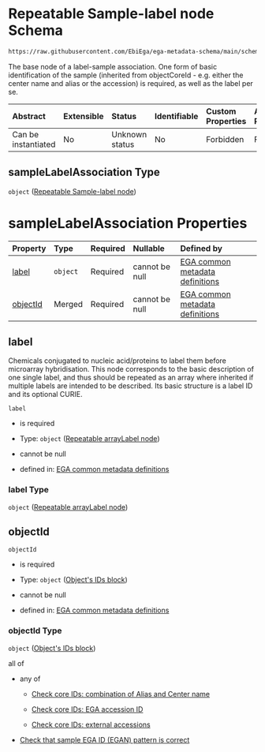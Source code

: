 # Repeatable Sample-label node Schema

```txt
https://raw.githubusercontent.com/EbiEga/ega-metadata-schema/main/schemas/EGA.common-definitions.json#/definitions/sampleLabelAssociation
```

The base node of a label-sample association. One form of basic identification of the sample (inherited from objectCoreId - e.g. either the center name and alias or the accession) is required, as well as the label per se.

| Abstract            | Extensible | Status         | Identifiable | Custom Properties | Additional Properties | Access Restrictions | Defined In                                                                                           |
| :------------------ | :--------- | :------------- | :----------- | :---------------- | :-------------------- | :------------------ | :--------------------------------------------------------------------------------------------------- |
| Can be instantiated | No         | Unknown status | No           | Forbidden         | Forbidden             | none                | [EGA.common-definitions.json\*](../../../schemas/EGA.common-definitions.json "open original schema") |

## sampleLabelAssociation Type

`object` ([Repeatable Sample-label node](ega-12-definitions-repeatable-sample-label-node.md))

# sampleLabelAssociation Properties

| Property              | Type     | Required | Nullable       | Defined by                                                                                                                                                                                                                                                                         |
| :-------------------- | :------- | :------- | :------------- | :--------------------------------------------------------------------------------------------------------------------------------------------------------------------------------------------------------------------------------------------------------------------------------- |
| [label](#label)       | `object` | Required | cannot be null | [EGA common metadata definitions](ega-12-definitions-repeatable-arraylabel-node.md "https://raw.githubusercontent.com/EbiEga/ega-metadata-schema/main/schemas/EGA.common-definitions.json#/definitions/sampleLabelAssociation/properties/label")                                   |
| [objectId](#objectid) | Merged   | Required | cannot be null | [EGA common metadata definitions](ega-12-definitions-repeatable-sample-label-node-properties-objects-ids-block.md "https://raw.githubusercontent.com/EbiEga/ega-metadata-schema/main/schemas/EGA.common-definitions.json#/definitions/sampleLabelAssociation/properties/objectId") |

## label

Chemicals conjugated to nucleic acid/proteins to label them before microarray hybridisation. This node corresponds to the basic description of one single label, and thus should be repeated as an array where inherited if multiple labels are intended to be described. Its basic structure is a label ID and its optional CURIE.

`label`

*   is required

*   Type: `object` ([Repeatable arrayLabel node](ega-12-definitions-repeatable-arraylabel-node.md))

*   cannot be null

*   defined in: [EGA common metadata definitions](ega-12-definitions-repeatable-arraylabel-node.md "https://raw.githubusercontent.com/EbiEga/ega-metadata-schema/main/schemas/EGA.common-definitions.json#/definitions/sampleLabelAssociation/properties/label")

### label Type

`object` ([Repeatable arrayLabel node](ega-12-definitions-repeatable-arraylabel-node.md))

## objectId



`objectId`

*   is required

*   Type: `object` ([Object's IDs block](ega-12-definitions-repeatable-sample-label-node-properties-objects-ids-block.md))

*   cannot be null

*   defined in: [EGA common metadata definitions](ega-12-definitions-repeatable-sample-label-node-properties-objects-ids-block.md "https://raw.githubusercontent.com/EbiEga/ega-metadata-schema/main/schemas/EGA.common-definitions.json#/definitions/sampleLabelAssociation/properties/objectId")

### objectId Type

`object` ([Object's IDs block](ega-12-definitions-repeatable-sample-label-node-properties-objects-ids-block.md))

all of

*   any of

    *   [Check core IDs: combination of Alias and Center name](ega-12-definitions-core-identifiers-of-an-object-anyof-check-core-ids-combination-of-alias-and-center-name.md "check type definition")

    *   [Check core IDs: EGA accession ID](ega-12-definitions-core-identifiers-of-an-object-anyof-check-core-ids-ega-accession-id.md "check type definition")

    *   [Check core IDs: external accessions](ega-12-definitions-core-identifiers-of-an-object-anyof-check-core-ids-external-accessions.md "check type definition")

*   [Check that sample EGA ID (EGAN) pattern is correct](ega-12-definitions-repeatable-sample-label-node-properties-objects-ids-block-allof-check-that-sample-ega-id-egan-pattern-is-correct.md "check type definition")
